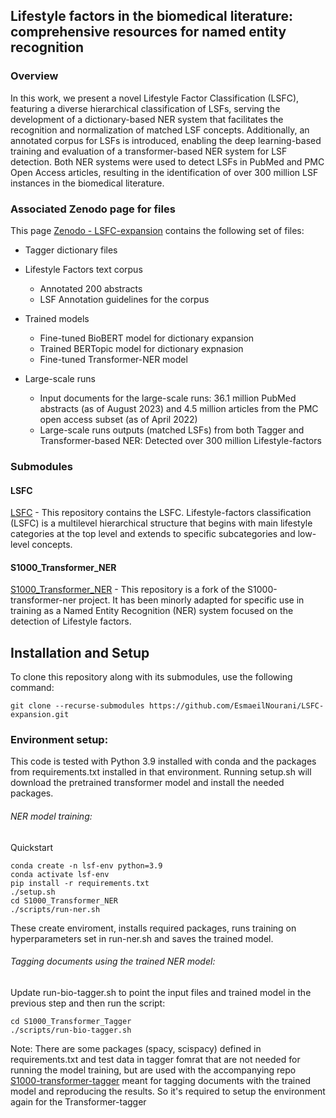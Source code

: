 ## Lifestyle factors in the biomedical literature: comprehensive resources for named entity recognition


### Overview
In this work, we present a novel Lifestyle Factor Classification (LSFC), featuring a diverse hierarchical classification of LSFs, serving the development of a dictionary-based NER system that facilitates the recognition and normalization of matched LSF concepts. Additionally, an annotated corpus for LSFs is introduced, enabling the deep learning-based training and evaluation of a transformer-based NER system for LSF detection. Both NER systems were used to detect LSFs in PubMed and PMC Open Access articles, resulting in the identification of over 300 million LSF instances in the biomedical literature.

### Associated Zenodo page for files
This page [Zenodo - LSFC-expansion](https://zenodo.org/records/10450308) contains the following set of files:
* Tagger dictionary files
* Lifestyle Factors text corpus
    * Annotated 200 abstracts 
    * LSF Annotation guidelines for the corpus 
* Trained models
    * Fine-tuned BioBERT model for dictionary expansion 
    * Trained BERTopic model for dictionary expnasion
    * Fine-tuned Transformer-NER model 
 
* Large-scale runs
    * Input documents for the large-scale runs: 36.1 million PubMed abstracts (as of August 2023) and 4.5 million articles from the PMC open access subset (as of April 2022) 
    * Large-scale runs outputs (matched LSFs) from both Tagger and Transformer-based NER: Detected over 300 million Lifestyle-factors




### Submodules

#### LSFC
[LSFC](https://github.com/EsmaeilNourani/Lifestyle-factors-classification) - This repository contains the LSFC. Lifestyle-factors classification (LSFC) is a multilevel hierarchical structure that begins with main lifestyle categories at the top level and extends to specific subcategories and low-level concepts.

#### S1000_Transformer_NER
[S1000_Transformer_NER](https://github.com/EsmaeilNourani/S1000-transformer-ner) - This repository is a fork of the S1000-transformer-ner project. It has been minorly adapted for specific use in training as a Named Entity Recognition (NER) system focused on the detection of Lifestyle factors.

## Installation and Setup
To clone this repository along with its submodules, use the following command:

```
git clone --recurse-submodules https://github.com/EsmaeilNourani/LSFC-expansion.git
```


### Environment setup:
This code is tested with Python 3.9 installed with conda and the packages from requirements.txt installed in that environment. Running setup.sh will download the pretrained transformer model and install the needed packages. 

###### NER model training:

Quickstart
```
conda create -n lsf-env python=3.9
conda activate lsf-env
pip install -r requirements.txt
./setup.sh
cd S1000_Transformer_NER
./scripts/run-ner.sh
```
These create enviroment, installs required packages, runs training on hyperparameters set in run-ner.sh and saves the trained model.

###### Tagging documents using the trained NER model:
Update run-bio-tagger.sh to point the input files and trained model in the previous step and then run the script:
```
cd S1000_Transformer_Tagger
./scripts/run-bio-tagger.sh
```


Note: There are some packages (spacy, scispacy) defined in requirements.txt and test data in tagger fomrat that are not needed for running the model training, but are used with the accompanying repo [S1000-transformer-tagger](https://github.com/jouniluoma/S1000-transformer-tagger) meant for tagging documents with the trained model and reproducing the results. So it's required to setup the environment again for the Transformer-tagger
